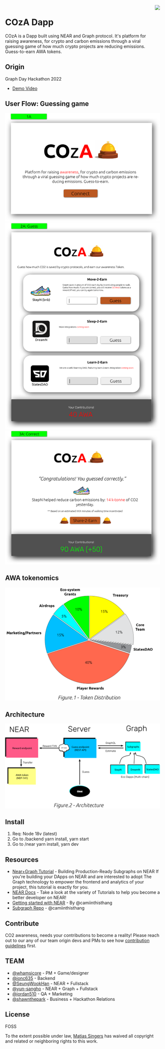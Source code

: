 <img src="icon.png" align="right" />

# COzA Dapp

COzA is a Dapp built using NEAR and Graph protocol. It's platform for raising awareness, for crypto and carbon emissions through a viral guessing game of how much crypto projects are reducing emissions. Guess-to-earn AWA tokens. 

## Origin
Graph Day Hackathon 2022
- [Demo Video](https://studio.youtube.com/video/HTE6Jwwb8eg/edit) 

## User Flow: Guessing game
![alt text](https://github.com/States-Dao-AWA/Awa-Dapp/blob/main/design-files/1A.png?raw=true)
![alt text](https://github.com/States-Dao-AWA/Awa-Dapp/blob/main/design-files/2A.png?raw=true)
![alt text](https://github.com/States-Dao-AWA/Awa-Dapp/blob/main/design-files/3A.png?raw=true)

## AWA tokenomics
![alt text](https://github.com/States-Dao-AWA/Awa-Dapp/blob/main/design-files/Figure1-new.png?raw=true)

## Architecture
![alt text](https://github.com/States-Dao-AWA/Awa-Dapp/blob/main/design-files/Figure2-new.png?raw=true)



## Install
1. Req: Node 18v (latest)
2. Go to /backend yarn install, yarn start
3. Go to /near yarn install, yarn dev


## Resources

- [Near+Graph Tutorial](https://github.com/linear-protocol/linear-subgraph/blob/docs%2Fnear-subgraph-tutorial/docs/tutorial.md) - Building Production-Ready Subgraphs on NEAR
If you're building your DApps on NEAR and are interested to adopt The Graph technology to empower the frontend and analytics of your project, this tutorial is exactly for you.
- [NEAR Docs](https://docs.near.org/docs/tutorials/contracts/nfts/introduction) - Take a look at the variety of Tutorials to help you become a better developer on NEAR!
- [Getting started with NEAR](https://camiinthisthang.hashnode.dev/the-complete-guide-to-getting-started-with-the-graph) - By  @camiinthisthang
- [Subgraph Repo](https://github.com/camiinthisthang/thegraph-workshop/blob/main/README.md) - @camiinthisthang

## Contribute

CO2 awareness, needs your contributions to become a reality!
Please reach out to our any of our team origin devs and PMs to see how [contribution guidelines](contributing.md) first.

## TEAM
- [@whamsicore](https://github.com/whamsicore) - PM + Game/designer
- [@ionc635](https://github.com/ionc635) - Backend
- [@SeungWookHan](https://github.com/SeungWookHan) - NEAR + Fullstack
- [@yun-sangho](https://github.com/yun-sangho) - NEAR + Graph + Fullstack
- [@jordan510](https://github.com/jordan510) - QA + Marketing
- [@shawnthepark](https://github.com/shawnthepark) - Business + Hackathon Relations 


## License
FOSS

To the extent possible under law, [Matias Singers](https://mts.io) has waived all copyright and related or neighboring rights to this work.